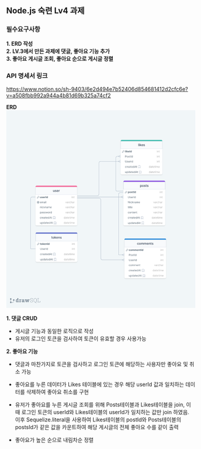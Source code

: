 ## Node.js 숙련 Lv4 과제

### 필수요구사항

**1. ERD 작성** <br>
**2. LV.3에서 만든 과제에 댓글, 좋아요 기능 추가** <br>
**3. 좋아요 게시글 조회, 좋아요 순으로 게시글 정렬**

### API 명세서 링크

https://www.notion.so/sh-9403/6e2d494e7b52406d854681412d2cfc6e?v=a508fbb992a944a4b81d69b325a74cf2

**ERD**
![ERD](./assets/image/drawSQL-personal-export-2023-07-06.png)

**1. 댓글 CRUD**

- 게시글 기능과 동일한 로직으로 작성
- 유저의 로그인 토큰을 검사하여 토큰이 유효할 경우 사용가능

**2. 좋아요 기능**

- 댓글과 마찬가지로 토큰을 검사하고 로그인 토큰에 해당하는 사용자만 좋아요 및 취소 가능
- 좋아요를 누른 데이터가 Likes 테이블에 있는 경우 해당 userId 값과 일치하는 데이터를
  삭제하여 좋아요 취소를 구현
- 유저가 좋아요를 누른 게시글 조회를 위해 Posts테이블과 Likes테이블을 join, 이 때 로그인 토큰의 userId와 Likes테이블의 userId가 일치하는 값만 join 하였음.
  이후 Sequelize.literal을 사용하여 Likes테이블의 postId와 Posts테이블의 postsId가 같은 값을 카운트하여 해당 게시글의 전체 좋아요 수를 같이 출력
- 좋아요가 높은 순으로 내림차순 정렬

  <!-- | Path    | API Method | Verify | Description |
  | ------- | ---------- | :----: | ----------- |
  | /signup | POST       |        | 회원가입    | -->
